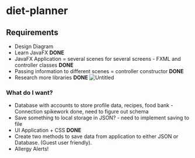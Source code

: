 # diet-planner
## Requirements
* Design Diagram
* Learn JavaFX **DONE**
* JavaFX Application = several scenes for several screens - FXML and controller classes **DONE**
* Passing information to different scenes = controller constructor **DONE**
* Research more libraries **DONE**
![Untitled](https://user-images.githubusercontent.com/79415930/116477226-3b548680-a874-11eb-9a6b-a43bf9132909.png)

### What do I want?
* Database with accounts to store profile data, recipes, food bank - Connection spikework done, need to figure out schema 
* Save something to local storage in JSON? - need to implement saving to file
* UI Application + CSS **DONE**
* Create two methods to save data from application to either JSON or Database. (Guest user friendly).
* Allergy Alerts!
